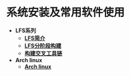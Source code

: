  # **系统安装及常用软件使用**



* **LFS系列**
  * **[LFS简介](装机/LFS/01-LFS简介)**
  * **[LFS分阶段构建](装机/LFS/02-准备宿主机系统)**
  * **[构建交叉工具链](装机/LFS/03-构建LFS交叉工具链和临时工具)**
* **Arch linux**
  * **[Arch linux](装机/Arch/README)**
